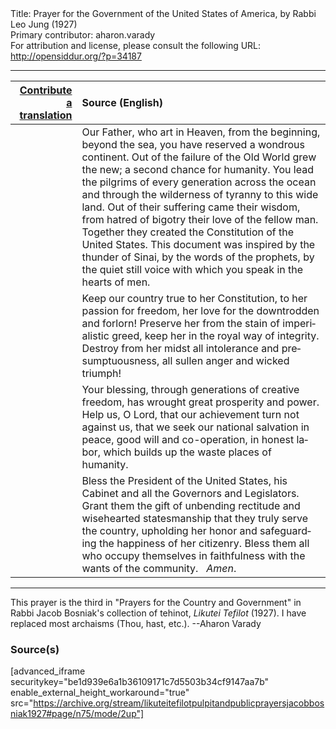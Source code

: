 <html>
<head></head>
<body>
Title: Prayer for the Government of the United States of America, by Rabbi Leo Jung (1927)<br />
Primary contributor: aharon.varady<br />
For attribution and license, please consult the following URL: <a href="http://opensiddur.org/?p=34187">http://opensiddur.org/?p=34187</a>
<p />
<hr />

<table style="margin-left: auto;margin-right: auto;" class="draggable">
<thead><tr><th id="x" style="text-align: right;"><a href="/contributing/upload/">Contribute a translation</a></th><th style="text-align: left;">Source (English)</th></tr></thead>
<tbody>
<tr><td style="vertical-align:top;">
<div class="liturgy" lang="he">

</span></div></td>
 
<td style="vertical-align:top;">
<div class="english" lang="en">
Our Father, who art in Heaven, 
from the beginning, beyond the sea, 
you have reserved a wondrous continent. 
Out of the failure of the Old World grew the new; 
a second chance for humanity. 
You lead the pilgrims of every generation 
across the ocean and through the wilderness of tyranny 
to this wide land. 
Out of their suffering came their wisdom, 
from hatred of bigotry their love of the fellow man. 
Together they created the Constitution of the United States. 
This document was inspired by the thunder of Sinai, 
by the words of the prophets, 
by the quiet still voice with which you speak in the hearts of men. 
</div></td></tr>


<tr><td style="vertical-align:top;">
<div class="liturgy" lang="he">

</span></div></td>
 
<td style="vertical-align:top;">
<div class="english" lang="en">
Keep our country true to her Constitution, 
to her passion for freedom, 
her love for the downtrodden and forlorn! 
Preserve her from the stain of imperialistic greed, 
keep her in the royal way of integrity. 
Destroy from her midst 
all intolerance and presumptuousness, 
all sullen anger and wicked triumph! 
</div></td></tr>


<tr><td style="vertical-align:top;">
<div class="liturgy" lang="he">

</span></div></td>
 
<td style="vertical-align:top;">
<div class="english" lang="en">
Your blessing, 
through generations of creative freedom, 
has wrought great prosperity and power. 
Help us, O Lord, 
that our achievement turn not against us, 
that we seek our national salvation in peace, 
good will and co-operation, 
in honest labor, 
which builds up the waste places of humanity. 
</div></td></tr>


<tr><td style="vertical-align:top;">
<div class="liturgy" lang="he">

</span></div></td>
 
<td style="vertical-align:top;">
<div class="english" lang="en">
Bless the President of the United States, 
his Cabinet and all the Governors and Legislators. 
Grant them the gift of unbending rectitude 
and wisehearted statesmanship 
that they truly serve the country, 
upholding her honor 
and safeguarding the happiness of her citizenry. 
Bless them 
all who occupy themselves in faithfulness 
with the wants of the community. 
&nbsp;
<em>Amen</em>.
</div></td></tr>
</tbody></table>

<hr />

This prayer is the third in "Prayers for the Country and Government" in Rabbi Jacob Bosniak's collection of tehinot, <em>Likutei Tefilot</em> (1927). I have replaced most archaisms (Thou, hast, etc.). --Aharon Varady

<h3>Source(s)</h3>

[advanced_iframe securitykey="be1d939e6a1b36109171c7d5503b34cf9147aa7b" enable_external_height_workaround="true" src="https://archive.org/stream/likuteitefilotpulpitandpublicprayersjacobbosniak1927#page/n75/mode/2up"]

&nbsp;
</body>
</html>